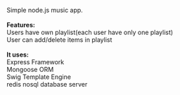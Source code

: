 Simple node.js music app.<br>
<br>
<b>Features:</b><br>
	Users have own playlist(each user have only one playlist)<br>
	User can add/delete items in playlist<br>
<br>
<b>It uses:</b><br>
	Express Framework<br>
	Mongoose ORM<br>
	Swig Template Engine<br>
	redis nosql database server<br>
